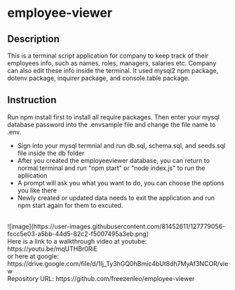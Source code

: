 # employee-viewer

## Description

This is a terminal script application for company to keep track of their employees info, such as names, roles, managers, salaries etc. Company can also edit these info inside the terminal. It used mysql2 npm package, dotenv package, inquirer package, and console.table package. 

## Instruction
Run npm install first to install all require packages. Then enter your mysql database password into the .envsample file and change the file name to .env. </br>
 * Sign into your mysql termnial and run db.sql, schema.sql, and seeds.sql file inside the db folder
 * After you created the employeeviewer database, you can return to normal terminal and run "npm start" or "node index.js" to run the apllication
 * A prompt will ask you what you want to do, you can choose the options you like there
 * Newly created or updated data needs to exit the application and run npm start again for them to excuted.
</br>
![image](https://user-images.githubusercontent.com/81452611/127779056-fccc5e03-a5bb-44d5-82c2-f5007495a3eb.png)

</br>
 Here is a link to a walkthrough video at youtube: https://youtu.be/mqUTHBr0RiE
 </br>
 or here at google: https://drive.google.com/file/d/1Ij_Ty3hGQ0hBmic4bUt8dh7MyAf3NCOR/view
</br>
Repository URL: https://github.com/freezenleo/employee-viewer
